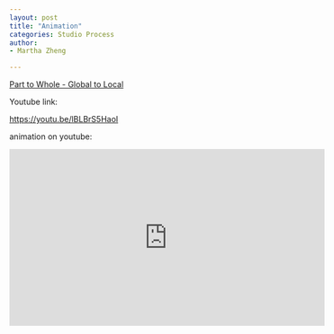 ```yaml
---
layout: post
title: "Animation"
categories: Studio Process
author:
- Martha Zheng

---
```


[Part to Whole - Global to Local](http://keanmgc.github.io/2021fall3yr-studio/)

Youtube link: 

https://youtu.be/lBLBrS5HaoI

animation on youtube:

<iframe width="560" height="315" src="https://www.youtube.com/embed/lBLBrS5HaoI" title="YouTube video player" frameborder="0" allow="accelerometer; autoplay; clipboard-write; encrypted-media; gyroscope; picture-in-picture" allowfullscreen></iframe>
